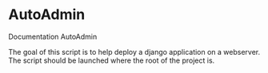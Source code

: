 # AutoAdmin

Documentation AutoAdmin

The goal of this script is to help deploy a django application on a webserver.
The script should be launched where the root of the project is.